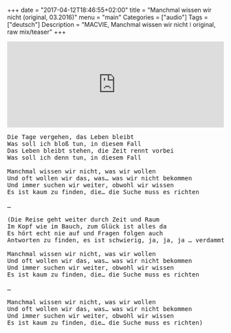 +++
date = "2017-04-12T18:46:55+02:00"
title = "Manchmal wissen wir nicht (original, 03.2016)"
menu = "main"
Categories = ["audio"]
Tags = ["deutsch"]
Description = "MACVIE, Manchmal wissen wir nicht  ǀ  original, raw mix/teaser"
+++



<iframe width="100%" height="200" scrolling="no" frameborder="no" src="https://w.soundcloud.com/player/?url=https%3A//api.soundcloud.com/tracks/314785582&amp;auto_play=false&amp;hide_related=false&amp;show_comments=true&amp;show_user=true&amp;show_reposts=false&amp;visual=true"></iframe>


<pre>
Die Tage vergehen, das Leben bleibt
Was soll ich bloß tun, in diesem Fall
Das Leben bleibt stehen, die Zeit rennt vorbei
Was soll ich denn tun, in diesem Fall

Manchmal wissen wir nicht, was wir wollen	
Und oft wollen wir das, was… was wir nicht bekommen
Und immer suchen wir weiter, obwohl wir wissen
Es ist kaum zu finden, die… die Suche muss es richten

…

(Die Reise geht weiter durch Zeit und Raum
Im Kopf wie im Bauch, zum Glück ist alles da				
Es hört echt nie auf und Fragen folgen auch 
Antworten zu finden, es ist schwierig, ja, ja, ja … verdammt

Manchmal wissen wir nicht, was wir wollen	
Und oft wollen wir das, was… was wir nicht bekommen
Und immer suchen wir weiter, obwohl wir wissen
Es ist kaum zu finden, die… die Suche muss es richten

…

Manchmal wissen wir nicht, was wir wollen	
Und oft wollen wir das, was… was wir nicht bekommen
Und immer suchen wir weiter, obwohl wir wissen
Es ist kaum zu finden, die… die Suche muss es richten)
</pre>
